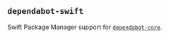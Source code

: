 ## `dependabot-swift`

Swift Package Manager support for [`dependabot-core`][core-repo].

[core-repo]: https://github.com/dependabot/dependabot-core
